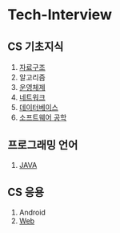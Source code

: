 # Tech-Interview

## CS 기초지식

1. [자료구조](https://kjsu0209.github.io/Tech-Interview/data-structure/ds)
1. 알고리즘
1. [운영체제](https://kjsu0209.github.io/Tech-Interview/operating-system/os)
1. [네트워크](https://kjsu0209.github.io/Tech-Interview/network/network)
1. [데이터베이스](https://kjsu0209.github.io/Tech-Interview/database/db)
1. [소프트웨어 공학](https://kjsu0209.github.io/Tech-Interview/software-engineering/se)


## 프로그래밍 언어

1. [JAVA](https://kjsu0209.github.io/Tech-Interview/java/java)

## CS 응용

1. Android
1. [Web](https://kjsu0209.github.io/Tech-Interview/web/web)

